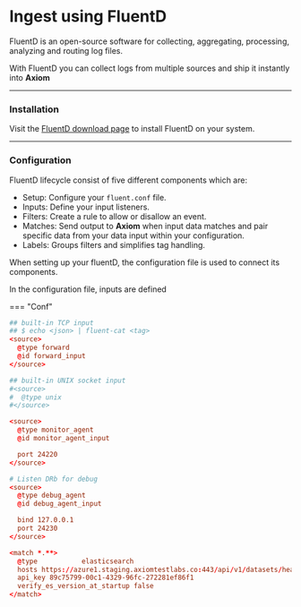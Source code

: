 <div class="axi-header">
  <h1>Ingest using FluentD</h1>
</div>


FluentD is an open-source software for collecting, aggregating, processing, analyzing and routing log files. 

With FluentD you can collect logs from multiple sources and ship it instantly into **Axiom**

---

### Installation

Visit the [FluentD download page](https://www.fluentd.org/download) to install FluentD on your system.  

---
### Configuration

FluentD lifecycle consist of five different components which are:

- Setup: Configure your `fluent.conf` file. 
- Inputs: Define your input listeners. 
- Filters: Create a rule to allow or disallow an event. 
- Matches: Send output to **Axiom** when input data matches and pair specific data from your data input within your configuration. 
- Labels:  Groups filters and simplifies tag handling. 

When setting up your fluentD, the configuration file is used to connect its components. 

In the configuration file, inputs are defined 

=== "Conf"

```conf
## built-in TCP input
## $ echo <json> | fluent-cat <tag>
<source>
  @type forward
  @id forward_input
</source>

## built-in UNIX socket input
#<source>
#  @type unix
#</source>

<source>
  @type monitor_agent
  @id monitor_agent_input

  port 24220
</source>

# Listen DRb for debug
<source>
  @type debug_agent
  @id debug_agent_input

  bind 127.0.0.1
  port 24230
</source>

<match *.**>
  @type           elasticsearch
  hosts https://azure1.staging.axiomtestlabs.co:443/api/v1/datasets/heartbeat/elastic
  api_key 89c75799-00c1-4329-96fc-272281ef86f1 
  verify_es_version_at_startup false
</match>
```

